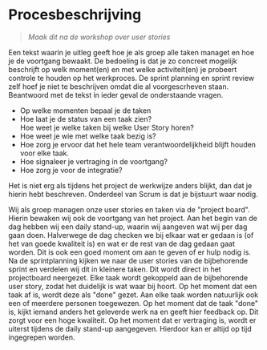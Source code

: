 # Procesbeschrijving

> _Maak dit na de workshop over user stories_

Een tekst waarin je uitleg geeft hoe je als groep alle taken managet en hoe je de voortgang bewaakt. De bedoeling is dat je zo concreet mogelijk beschrijft op welk moment(en) en met welke activiteit(en) je probeert controle te houden op het werkproces. De sprint planning en sprint review zelf hoef je niet te beschrijven omdat die al voorgescrheven staan. Beantwoord met de tekst in ieder geval de onderstaande vragen.

<ul>
  <li>Op welke momenten bepaal je de taken</li>
  <li>Hoe laat je de status van een taak zien?</li>
  <il>Hoe weet je welke taken bij welke User Story horen?</li>
  <li>Hoe weet je wie met welke taak bezig is?</li>
  <li>Hoe zorg je ervoor dat het hele team verantwoordelijkheid blijft houden voor elke taak.</li>
  <li>Hoe signaleer je vertraging in de voortgang?</li>
  <li>Hoe zorg je voor de integratie?</li>
</ul>

Het is niet erg als tijdens het project de werkwijze anders blijkt, dan dat je hierin hebt beschreven. Onderdeel van Scrum is dat je bijstuurt waar nodig.


Wij als groep managen onze user stories en taken via de "project board". Hierin bewaken wij ook de voortgang van het project. Aan het begin van de dag hebben wij een daily stand-up, waarin wij aangeven wat wij per dag gaan doen. Halverwege de dag checken we bij elkaar wat er gedaan is (of het van goede kwaliteit is) en wat er de rest van de dag gedaan gaat worden. Dit is ook een goed moment om aan te geven of er hulp nodig is. Na de sprintplanning kijken we naar de user stories van de bijbehorende sprint en verdelen wij dit in kleinere taken. Dit wordt direct in het projectboard neergezet. Elke taak wordt gekoppeld aan de bijbehorende user story, zodat het duidelijk is wat waar bij hoort. Op het moment dat een taak af is, wordt deze als "done" gezet. Aan elke taak worden natuurlijk ook een of meerdere personen toegewezen. Op het moment dat de taak "done" is, kijkt iemand anders het geleverde werk na en geeft hier feedback op. Dit zorgt voor een hoge kwaliteit. Op het moment dat er vertraging is, wordt er uiterst tijdens de daily stand-up aangegeven. Hierdoor kan er altijd op tijd ingegrepen worden.
